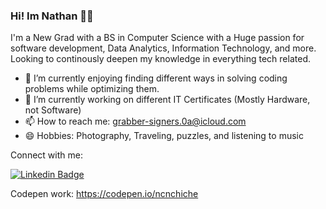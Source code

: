 ### Hi! Im Nathan 👨‍💻 

I'm a New Grad with a BS in Computer Science with a Huge passion for software development, Data Analytics, Information Technology, and more. Looking to continously deepen my knowledge in everything tech related.

- 🔭 I’m currently enjoying finding different ways in solving coding problems while optimizing them.
- 🌱 I’m currently working on different IT Certificates (Mostly Hardware, not Software)
- 📫 How to reach me: [grabber-signers.0a@icloud.com](mailto:grabber-signers.0a@icloud.com)
- 😄 Hobbies: Photography, Traveling, puzzles, and listening to music

Connect with me:

[![Linkedin Badge](https://img.shields.io/badge/-LinkedIn-0e76a8?style=flat-square&logo=Linkedin&logoColor=white)](https://www.linkedin.com/in/nathan-chiche/)

Codepen work:
https://codepen.io/ncnchiche
